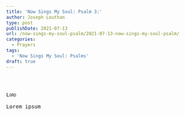 ```yaml
---
title: 'Now Sings My Soul: Psalm 3:'
author: Joseph Louthan
type: post
publishDate: 2021-07-13
url: /now-sings-my-soul-psalm/2021-07-13-now-sings-my-soul-psalm/
categories:
  - Prayers
tags:
  - 'Now Sings My Soul: Psalms'
draft: true
---
```

<pre>

<pre>
<pre>
<div style="font-variant: small-caps;">Lord</div>
Lorem ipsum
</pre>
